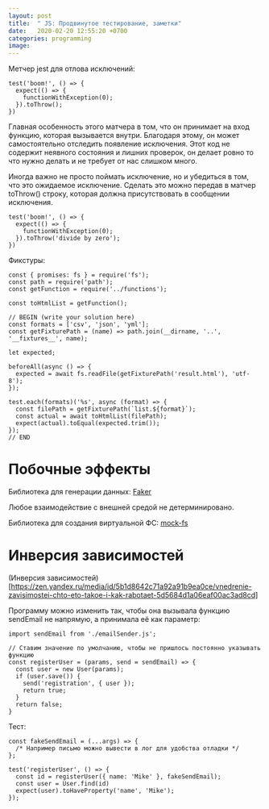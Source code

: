 ```yaml
---
layout: post
title:  " JS: Продвинутое тестирование, заметки"
date:   2020-02-20 12:55:20 +0700
categories: programming
image: 
---
```


Метчер jest для отлова исключений:

```
test('boom!', () => {
  expect(() => {
    functionWithException(0);
  }).toThrow();
})
```

Главная особенность этого матчера в том, что он принимает на вход функцию, которая вызывается внутри. Благодаря этому, он может самостоятельно отследить появление исключения. Этот код не содержит неявного состояния и лишних проверок, он делает ровно то что нужно делать и не требует от нас слишком много.

Иногда важно не просто поймать исключение, но и убедиться в том, что это ожидаемое исключение. Сделать это можно передав в матчер toThrow() строку, которая должна присутствовать в сообщении исключения.

```
test('boom!', () => {
  expect(() => {
    functionWithException(0);
  }).toThrow('divide by zero');
})
```

Фикстуры:

```
const { promises: fs } = require('fs');
const path = require('path');
const getFunction = require('../functions');

const toHtmlList = getFunction();

// BEGIN (write your solution here)
const formats = ['csv', 'json', 'yml'];
const getFixturePath = (name) => path.join(__dirname, '..', '__fixtures__', name);

let expected;

beforeAll(async () => {
  expected = await fs.readFile(getFixturePath('result.html'), 'utf-8');
});

test.each(formats)('%s', async (format) => {
  const filePath = getFixturePath(`list.${format}`);
  const actual = await toHtmlList(filePath);
  expect(actual).toEqual(expected.trim());
});
// END
```

# Побочные эффекты

Библиотека для генерации данных: [Faker](https://github.com/marak/Faker.js/)

Любое взаимодействие с внешней средой не детерминировано.

Библиотека для создания виртуальной ФС: [mock-fs](https://github.com/tschaub/mock-fs)

# Инверсия зависимостей

(Инверсия зависимостей)[https://zen.yandex.ru/media/id/5b1d8642c71a92a91b9ea0ce/vnedrenie-zavisimostei-chto-eto-takoe-i-kak-rabotaet-5d5684d1a06eaf00ac3ad8cd]

Программу можно изменить так, чтобы она вызывала функцию sendEmail не напрямую, а принимала её как параметр:

```
import sendEmail from './emailSender.js';

// Ставим значение по умолчанию, чтобы не пришлось постоянно указывать функцию
const registerUser = (params, send = sendEmail) => {
  const user = new User(params);
  if (user.save()) {
    send('registration', { user });
    return true;
  }
  return false;
}
```

Тест:
```
const fakeSendEmail = (...args) => {
  /* Например письмо можно вывести в лог для удобства отладки */
};

test('registerUser', () => {
  const id = registerUser({ name: 'Mike' }, fakeSendEmail);
  const user = User.find(id)
  expect(user).toHaveProperty('name', 'Mike');
});
```